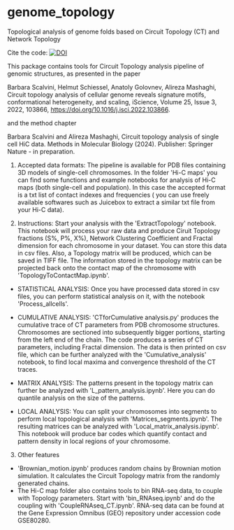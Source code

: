 # genome_topology
Topological analysis of genome folds based on Circuit Topology (CT) and Network Topology

Cite the code: [![DOI](https://zenodo.org/badge/428377249.svg)](https://zenodo.org/badge/latestdoi/428377249)

This package contains tools for Circuit Topology analysis pipeline of genomic structures, as presented in the paper 

Barbara Scalvini, Helmut Schiessel, Anatoly Golovnev, Alireza Mashaghi, Circuit topology analysis of cellular genome reveals signature motifs, conformational heterogeneity, and scaling, iScience, Volume 25, Issue 3, 2022, 103866, https://doi.org/10.1016/j.isci.2022.103866.

and the method chapter 

Barbara Scalvini and Alireza Mashaghi, Circuit topology analysis of single cell HiC data. Methods in Molecular Biology (2024). Publisher: Springer Nature - in preparation.

1. Accepted data formats:
The pipeline is available for PDB files containing 3D models of single-cell chromosomes. In the folder 'Hi-C maps' you can find some functions and example notebooks 
for analysis of Hi-C maps (both single-cell and population). In this case the accepted format is a txt list of contact indexes and frequencies ( you can use freely
available softwares such as Juicebox to extract a similar txt file from your Hi-C data).

2. Instructions:
Start your analysis with the 'ExtractTopology' notebook. This notebook will process your raw data and produce Ciruit Topology fractions (S%, P%, X%), Network Clustering Coefficient 
and Fractal dimension for each chromosome in your dataset. You can store this data in csv files. Also, a Topology matrix will be produced, which can be saved in TIFF file. 
The information stored in the topology matrix can be projected back onto the contact map of the chromosome with 'TopologyToContactMap.ipynb'.
- STATISTICAL ANALYSIS:
Once you have processed data stored in csv files, you can perform statistical analysis on it, with the notebook 'Process_allcells'.
 
- CUMULATIVE ANALYSIS:
 'CTforCumulative analysis.py' produces the cumulative trace of CT parameters from PDB chromosome structures. Chromosomes are sectioned into subsequently bigger portions, 
 starting from the left end of the chain. The code produces a series of CT parameters, including Fractal dimension. The data is then printed on csv file, which can be further 
 analyzed with the 'Cumulative_analysis' notebook, to find local maxima and convergence threshold of the CT traces.

- MATRIX ANALYSIS:
 The patterns present in the topology matrix can further be analyzed with 'L_pattern_analysis.ipynb'. Here you can do quantile analysis on the size of the patterns.
 
- LOCAL ANALYSIS:
You can split your chromosomes into segments to perform local topological analysis with 'Matrices_segments.ipynb'. The resulting matrices can be analyzed with 
'Local_matrix_analysis.ipynb'. This notebook will produce bar codes which quantify contact and pattern density in local regions of your chromosome.
 
 3. Other features
 - 'Brownian_motion.ipynb' produces random chains by Brownian motion simulation. It calculates the Circuit Topology matrix from the randomly generated chains.
 - The Hi-C map folder also contains tools to bin RNA-seq data, to couple with Topology parameters. Start with 'bin_RNAseq.ipynb' and do the coupling with 
 'CoupleRNAseq_CT.ipynb'. RNA-seq data can be found at the Gene Expression Omnibus (GEO) repository under accession code GSE80280.
 

